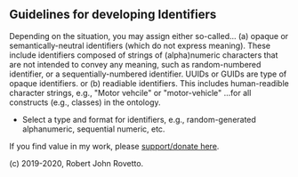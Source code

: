 ## Guidelines for developing Identifiers

Depending on the situation, you may assign either so-called...
(a) opaque or semantically-neutral identifiers (which do not express meaning). These include identifiers composed of strings of (alpha)numeric characters that are not intended to convey any meaning, such as random-numbered identifier, or a sequentially-numbered identifier. UUIDs or GUIDs are type of opaque identifiers.
or
(b) readiable identifiers. This includes human-readible character strings, e.g., "Motor vehcile" or "motor-vehicle"
...for all constructs (e.g., classes) in the ontology.

- Select a type and format for identifiers, e.g., random-generated alphanumeric, sequential numeric, etc.

If you find value in my work, please [support/donate here](https://gogetfunding.com/knowledge-organization-services-ontology-terminology-metadata-concept-analysis/).

(c) 2019-2020, Robert John Rovetto.
